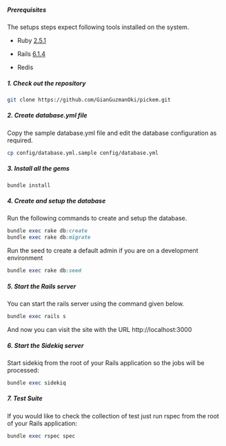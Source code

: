 ##### Prerequisites

The setups steps expect following tools installed on the system.

- Ruby [2.5.1](https://github.com/GianGuzmanOki/pickem/blob/master/Gemfile#L4)
- Rails [6.1.4](https://github.com/GianGuzmanOki/pickem/blob/master/Gemfile#L7)

- Redis
##### 1. Check out the repository

```bash
git clone https://github.com/GianGuzmanOki/pickem.git
```
##### 2. Create database.yml file

Copy the sample database.yml file and edit the database configuration as required.

```bash
cp config/database.yml.sample config/database.yml
```

##### 3. Install all the gems


```bash
bundle install
```


##### 4. Create and setup the database

Run the following commands to create and setup the database.

```ruby
bundle exec rake db:create
bundle exec rake db:migrate
```
Run the seed to create a default admin if you are on a development environment
```ruby
bundle exec rake db:seed
```

##### 5. Start the Rails server

You can start the rails server using the command given below.

```ruby
bundle exec rails s
```

And now you can visit the site with the URL http://localhost:3000

##### 6. Start the Sidekiq server

Start sidekiq from the root of your Rails application so the jobs will be processed:

```ruby
bundle exec sidekiq
```

##### 7. Test Suite

If you would like to check the collection of test just run rspec from the root of your Rails application:

```ruby
bundle exec rspec spec
```
